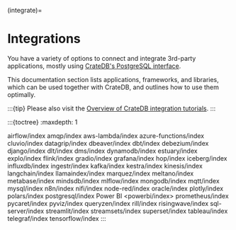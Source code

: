 (integrate)=

# Integrations

You have a variety of options to connect and integrate 3rd-party
applications, mostly using [CrateDB's PostgreSQL interface].

This documentation section lists applications, frameworks, and libraries,
which can be used together with CrateDB, and outlines how to use them
optimally.

:::{tip}
Please also visit the [Overview of CrateDB integration tutorials].
:::

:::{toctree}
:maxdepth: 1

airflow/index
amqp/index
aws-lambda/index
azure-functions/index
cluvio/index
datagrip/index
dbeaver/index
dbt/index
debezium/index
django/index
dlt/index
dms/index
dynamodb/index
estuary/index
explo/index
flink/index
gradio/index
grafana/index
hop/index
iceberg/index
influxdb/index
ingestr/index
kafka/index
kestra/index
kinesis/index
langchain/index
llamaindex/index
marquez/index
meltano/index
metabase/index
mindsdb/index
mlflow/index
mongodb/index
mqtt/index
mysql/index
n8n/index
nifi/index
node-red/index
oracle/index
plotly/index
polars/index
postgresql/index
Power BI <powerbi/index>
prometheus/index
pycaret/index
pyviz/index
queryzen/index
rill/index
risingwave/index
sql-server/index
streamlit/index
streamsets/index
superset/index
tableau/index
telegraf/index
tensorflow/index
:::


[CrateDB's PostgreSQL interface]: inv:crate-reference#interface-postgresql
[Overview of CrateDB integration tutorials]: https://community.cratedb.com/t/overview-of-cratedb-integration-tutorials/1015
